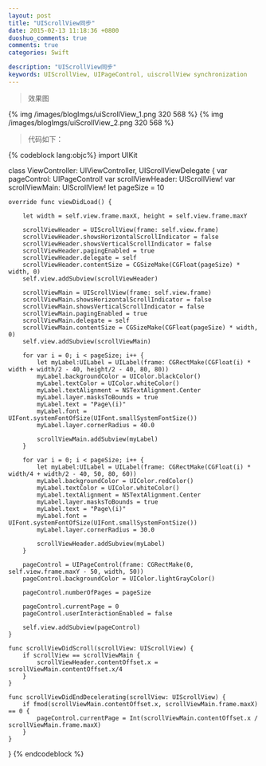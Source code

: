 ```yaml
---
layout: post
title: "UIScrollView同步"
date: 2015-02-13 11:18:36 +0800
duoshuo_comments: true
comments: true
categories: Swift

description: "UIScrollView同步"
keywords: UIScrollView, UIPageControl, uiscrollView synchronization
---
```


>效果图

{% img /images/blogImgs/uiScrollView_1.png 320 568 %}
{% img /images/blogImgs/uiScrollView_2.png 320 568 %}

>代码如下：

<!--more-->
{% codeblock lang:objc%}
import UIKit

class ViewController: UIViewController, UIScrollViewDelegate {
    var pageControl: UIPageControl!
    var scrollViewHeader: UIScrollView!
    var scrollViewMain: UIScrollView!
    let pageSize = 10
    
    override func viewDidLoad() {
        
        let width = self.view.frame.maxX, height = self.view.frame.maxY
        
        scrollViewHeader = UIScrollView(frame: self.view.frame)
        scrollViewHeader.showsHorizontalScrollIndicator = false
        scrollViewHeader.showsVerticalScrollIndicator = false
        scrollViewHeader.pagingEnabled = true
        scrollViewHeader.delegate = self
        scrollViewHeader.contentSize = CGSizeMake(CGFloat(pageSize) * width, 0)
        self.view.addSubview(scrollViewHeader)
        
        scrollViewMain = UIScrollView(frame: self.view.frame)
        scrollViewMain.showsHorizontalScrollIndicator = false
        scrollViewMain.showsVerticalScrollIndicator = false
        scrollViewMain.pagingEnabled = true
        scrollViewMain.delegate = self
        scrollViewMain.contentSize = CGSizeMake(CGFloat(pageSize) * width, 0)
        self.view.addSubview(scrollViewMain)
        
        for var i = 0; i < pageSize; i++ {
            let myLabel:UILabel = UILabel(frame: CGRectMake(CGFloat(i) * width + width/2 - 40, height/2 - 40, 80, 80))
            myLabel.backgroundColor = UIColor.blackColor()
            myLabel.textColor = UIColor.whiteColor()
            myLabel.textAlignment = NSTextAlignment.Center
            myLabel.layer.masksToBounds = true
            myLabel.text = "Page\(i)"
            myLabel.font = UIFont.systemFontOfSize(UIFont.smallSystemFontSize())
            myLabel.layer.cornerRadius = 40.0
            
            scrollViewMain.addSubview(myLabel)
        }
        
        for var i = 0; i < pageSize; i++ {
            let myLabel:UILabel = UILabel(frame: CGRectMake(CGFloat(i) * width/4 + width/2 - 40, 50, 80, 60))
            myLabel.backgroundColor = UIColor.redColor()
            myLabel.textColor = UIColor.whiteColor()
            myLabel.textAlignment = NSTextAlignment.Center
            myLabel.layer.masksToBounds = true
            myLabel.text = "Page\(i)"
            myLabel.font = UIFont.systemFontOfSize(UIFont.smallSystemFontSize())
            myLabel.layer.cornerRadius = 30.0
            
            scrollViewHeader.addSubview(myLabel)
        }
        
        pageControl = UIPageControl(frame: CGRectMake(0, self.view.frame.maxY - 50, width, 50))
        pageControl.backgroundColor = UIColor.lightGrayColor()
        
        pageControl.numberOfPages = pageSize
        
        pageControl.currentPage = 0
        pageControl.userInteractionEnabled = false
        
        self.view.addSubview(pageControl)
    }

    func scrollViewDidScroll(scrollView: UIScrollView) {
        if scrollView == scrollViewMain {
            scrollViewHeader.contentOffset.x = scrollViewMain.contentOffset.x/4
        }
    }
    
    func scrollViewDidEndDecelerating(scrollView: UIScrollView) {
        if fmod(scrollViewMain.contentOffset.x, scrollViewMain.frame.maxX) == 0 {
            pageControl.currentPage = Int(scrollViewMain.contentOffset.x / scrollViewMain.frame.maxX)
        }
    }
}
{% endcodeblock %}